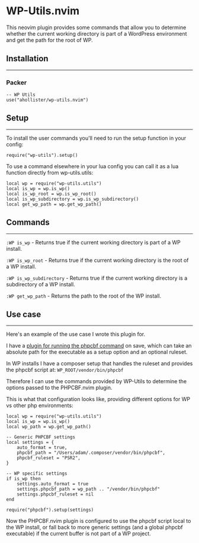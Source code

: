 # WP-Utils.nvim

This neovim plugin provides some commands that allow you to determine whether the current working directory is part of a WordPress environment and get the path for the root of WP.

## Installation
---

### Packer

```
-- WP Utils
use("ahollister/wp-utils.nvim")
```

## Setup
---

To install the user commands you'll need to run the setup function in your config:

```
require("wp-utils").setup()
```

To use a command elsewhere in your lua config you can call it as a lua function directly from wp-utils.utils:

```
local wp = require("wp-utils.utils")
local is_wp = wp.is_wp()
local is_wp_root = wp.is_wp_root()
local is_wp_subdirectory = wp.is_wp_subdirectory()
local get_wp_path = wp.get_wp_path()
```


## Commands
---

`:WP is_wp` - Returns true if the current working directory is part of a WP install.

`:WP is_wp_root` - Returns true if the current working directory is the root of a WP install.

`:WP is_wp_subdirectory` - Returns true if the current working directory is a subdirectory of a WP install.

`:WP get_wp_path` - Returns the path to the root of the WP install.

## Use case
---

Here's an example of the use case I wrote this plugin for.

I have a [plugin for running the phpcbf command](https://github.com/ahollister/phpcbf.nvim) on save, which can take an absolute path for the executable as a setup option and an optional ruleset.

In WP installs I have a composer setup that handles the ruleset and provides the phpcbf script at: `WP_ROOT/vendor/bin/phpcbf`

Therefore I can use the commands provided by WP-Utils to determine the options passed to the PHPCBF.nvim plugin.

This is what that configuration looks like, providing different options for WP vs other php environments:

```
local wp = require("wp-utils.utils")
local is_wp = wp.is_wp()
local wp_path = wp.get_wp_path()

-- Generic PHPCBF settings
local settings = {
	auto_format = true,
	phpcbf_path = "/Users/adam/.composer/vendor/bin/phpcbf",
	phpcbf_ruleset = "PSR2",
}

-- WP specific settings
if is_wp then
	settings.auto_format = true
	settings.phpcbf_path = wp_path .. "/vendor/bin/phpcbf"
	settings.phpcbf_ruleset = nil
end

require("phpcbf").setup(settings)
```

Now the PHPCBF.nvim plugin is configured to use the phpcbf script local to the WP install, or fall back to more generic settings (and a global phpcbf executable) if the current buffer is not part of a WP project.
